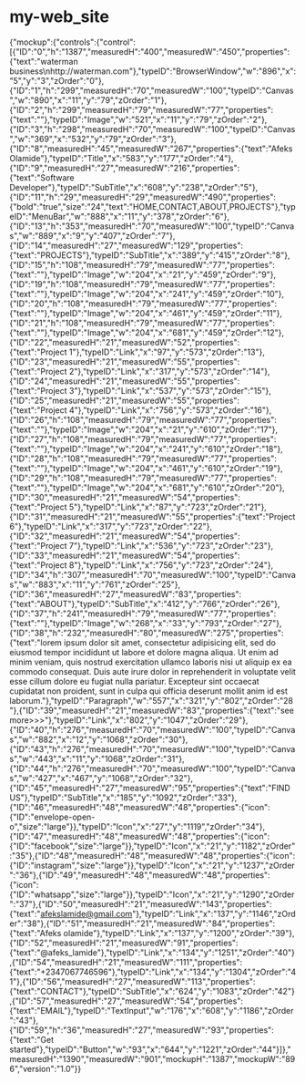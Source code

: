 # my-web_site
{"mockup":{"controls":{"control":[{"ID":"0","h":"1387","measuredH":"400","measuredW":"450","properties":{"text":"waterman business\nhttp://waterman.com"},"typeID":"BrowserWindow","w":"896","x":"5","y":"3","zOrder":"0"},{"ID":"1","h":"299","measuredH":"70","measuredW":"100","typeID":"Canvas","w":"890","x":"11","y":"79","zOrder":"1"},{"ID":"2","h":"299","measuredH":"79","measuredW":"77","properties":{"text":""},"typeID":"Image","w":"521","x":"11","y":"79","zOrder":"2"},{"ID":"3","h":"298","measuredH":"70","measuredW":"100","typeID":"Canvas","w":"369","x":"532","y":"79","zOrder":"3"},{"ID":"8","measuredH":"45","measuredW":"267","properties":{"text":"Afeks Olamide"},"typeID":"Title","x":"583","y":"177","zOrder":"4"},{"ID":"9","measuredH":"27","measuredW":"216","properties":{"text":"Software Developer"},"typeID":"SubTitle","x":"608","y":"238","zOrder":"5"},{"ID":"11","h":"29","measuredH":"29","measuredW":"490","properties":{"bold":"true","size":"24","text":"HOME,CONTACT,ABOUT,PROJECTS"},"typeID":"MenuBar","w":"888","x":"11","y":"378","zOrder":"6"},{"ID":"13","h":"353","measuredH":"70","measuredW":"100","typeID":"Canvas","w":"889","x":"9","y":"407","zOrder":"7"},{"ID":"14","measuredH":"27","measuredW":"129","properties":{"text":"PROJECTS"},"typeID":"SubTitle","x":"389","y":"415","zOrder":"8"},{"ID":"15","h":"108","measuredH":"79","measuredW":"77","properties":{"text":""},"typeID":"Image","w":"204","x":"21","y":"459","zOrder":"9"},{"ID":"19","h":"108","measuredH":"79","measuredW":"77","properties":{"text":""},"typeID":"Image","w":"204","x":"241","y":"459","zOrder":"10"},{"ID":"20","h":"108","measuredH":"79","measuredW":"77","properties":{"text":""},"typeID":"Image","w":"204","x":"461","y":"459","zOrder":"11"},{"ID":"21","h":"108","measuredH":"79","measuredW":"77","properties":{"text":""},"typeID":"Image","w":"204","x":"681","y":"459","zOrder":"12"},{"ID":"22","measuredH":"21","measuredW":"52","properties":{"text":"Project 1"},"typeID":"Link","x":"97","y":"573","zOrder":"13"},{"ID":"23","measuredH":"21","measuredW":"55","properties":{"text":"Project 2"},"typeID":"Link","x":"317","y":"573","zOrder":"14"},{"ID":"24","measuredH":"21","measuredW":"55","properties":{"text":"Project 3"},"typeID":"Link","x":"537","y":"573","zOrder":"15"},{"ID":"25","measuredH":"21","measuredW":"55","properties":{"text":"Project 4"},"typeID":"Link","x":"756","y":"573","zOrder":"16"},{"ID":"26","h":"108","measuredH":"79","measuredW":"77","properties":{"text":""},"typeID":"Image","w":"204","x":"21","y":"610","zOrder":"17"},{"ID":"27","h":"108","measuredH":"79","measuredW":"77","properties":{"text":""},"typeID":"Image","w":"204","x":"241","y":"610","zOrder":"18"},{"ID":"28","h":"108","measuredH":"79","measuredW":"77","properties":{"text":""},"typeID":"Image","w":"204","x":"461","y":"610","zOrder":"19"},{"ID":"29","h":"108","measuredH":"79","measuredW":"77","properties":{"text":""},"typeID":"Image","w":"204","x":"681","y":"610","zOrder":"20"},{"ID":"30","measuredH":"21","measuredW":"54","properties":{"text":"Project 5"},"typeID":"Link","x":"87","y":"723","zOrder":"21"},{"ID":"31","measuredH":"21","measuredW":"55","properties":{"text":"Project 6"},"typeID":"Link","x":"317","y":"723","zOrder":"22"},{"ID":"32","measuredH":"21","measuredW":"54","properties":{"text":"Project 7"},"typeID":"Link","x":"536","y":"723","zOrder":"23"},{"ID":"33","measuredH":"21","measuredW":"54","properties":{"text":"Project 8"},"typeID":"Link","x":"756","y":"723","zOrder":"24"},{"ID":"34","h":"307","measuredH":"70","measuredW":"100","typeID":"Canvas","w":"883","x":"11","y":"761","zOrder":"25"},{"ID":"36","measuredH":"27","measuredW":"83","properties":{"text":"ABOUT"},"typeID":"SubTitle","x":"412","y":"766","zOrder":"26"},{"ID":"37","h":"241","measuredH":"79","measuredW":"77","properties":{"text":""},"typeID":"Image","w":"268","x":"33","y":"793","zOrder":"27"},{"ID":"38","h":"232","measuredH":"80","measuredW":"275","properties":{"text":"lorem ipsum dolor sit amet, consectetur adipisicing elit, sed do eiusmod tempor incididunt ut labore et dolore magna aliqua. Ut enim ad minim veniam, quis nostrud exercitation ullamco laboris nisi ut aliquip ex ea commodo consequat. Duis aute irure dolor in reprehenderit in voluptate velit esse cillum dolore eu fugiat nulla pariatur. Excepteur sint occaecat cupidatat non proident, sunt in culpa qui officia deserunt mollit anim id est laborum."},"typeID":"Paragraph","w":"557","x":"321","y":"802","zOrder":"28"},{"ID":"39","measuredH":"21","measuredW":"83","properties":{"text":"see more>>>"},"typeID":"Link","x":"802","y":"1047","zOrder":"29"},{"ID":"40","h":"276","measuredH":"70","measuredW":"100","typeID":"Canvas","w":"882","x":"12","y":"1068","zOrder":"30"},{"ID":"43","h":"276","measuredH":"70","measuredW":"100","typeID":"Canvas","w":"443","x":"11","y":"1068","zOrder":"31"},{"ID":"44","h":"276","measuredH":"70","measuredW":"100","typeID":"Canvas","w":"427","x":"467","y":"1068","zOrder":"32"},{"ID":"45","measuredH":"27","measuredW":"95","properties":{"text":"FIND US"},"typeID":"SubTitle","x":"185","y":"1092","zOrder":"33"},{"ID":"46","measuredH":"48","measuredW":"48","properties":{"icon":{"ID":"envelope-open-o","size":"large"}},"typeID":"Icon","x":"27","y":"1119","zOrder":"34"},{"ID":"47","measuredH":"48","measuredW":"48","properties":{"icon":{"ID":"facebook","size":"large"}},"typeID":"Icon","x":"21","y":"1182","zOrder":"35"},{"ID":"48","measuredH":"48","measuredW":"48","properties":{"icon":{"ID":"instagram","size":"large"}},"typeID":"Icon","x":"21","y":"1237","zOrder":"36"},{"ID":"49","measuredH":"48","measuredW":"48","properties":{"icon":{"ID":"whatsapp","size":"large"}},"typeID":"Icon","x":"21","y":"1290","zOrder":"37"},{"ID":"50","measuredH":"21","measuredW":"143","properties":{"text":"afekslamide@gmail.com"},"typeID":"Link","x":"137","y":"1146","zOrder":"38"},{"ID":"51","measuredH":"21","measuredW":"84","properties":{"text":"Afeks olamide"},"typeID":"Link","x":"137","y":"1200","zOrder":"39"},{"ID":"52","measuredH":"21","measuredW":"91","properties":{"text":"@afeks_lamide"},"typeID":"Link","x":"134","y":"1251","zOrder":"40"},{"ID":"54","measuredH":"21","measuredW":"111","properties":{"text":"+2347067746596"},"typeID":"Link","x":"134","y":"1304","zOrder":"41"},{"ID":"56","measuredH":"27","measuredW":"113","properties":{"text":"CONTACT"},"typeID":"SubTitle","x":"624","y":"1083","zOrder":"42"},{"ID":"57","measuredH":"27","measuredW":"54","properties":{"text":"EMAIL"},"typeID":"TextInput","w":"176","x":"608","y":"1186","zOrder":"43"},{"ID":"59","h":"36","measuredH":"27","measuredW":"93","properties":{"text":"Get started"},"typeID":"Button","w":"93","x":"644","y":"1221","zOrder":"44"}]},"measuredH":"1390","measuredW":"901","mockupH":"1387","mockupW":"896","version":"1.0"}}
